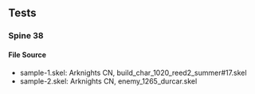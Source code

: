 ## Tests

### Spine 38

#### File Source

- sample-1.skel: Arknights CN, build_char_1020_reed2_summer#17.skel
- sample-2.skel: Arknights CN, enemy_1265_durcar.skel
